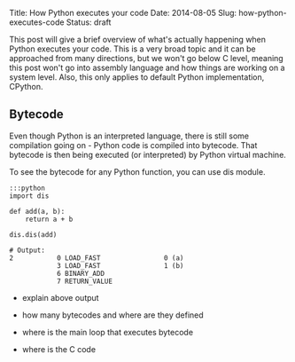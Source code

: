 Title: How Python executes your code
Date: 2014-08-05
Slug: how-python-executes-code
Status: draft

This post will give a brief overview of what's actually happening when Python
executes your code. This is a very broad topic and it can be approached from
many directions, but we won't go below C level, meaning this post won't go
into assembly language and how things are working on a system level. Also,
this only applies to default Python implementation, CPython.

## Bytecode

Even though Python is an interpreted language, there is still some compilation
going on - Python code is compiled into bytecode. That bytecode is then being
executed (or interpreted) by Python virtual machine.

To see the bytecode for any Python function, you can use dis module.

    :::python
    import dis

    def add(a, b):
        return a + b

    dis.dis(add)

    # Output:
    2           0 LOAD_FAST                0 (a)
                3 LOAD_FAST                1 (b)
                6 BINARY_ADD
                7 RETURN_VALUE


* explain above output

* how many bytecodes and where are they defined

* where is the main loop that executes bytecode

* where is the C code
